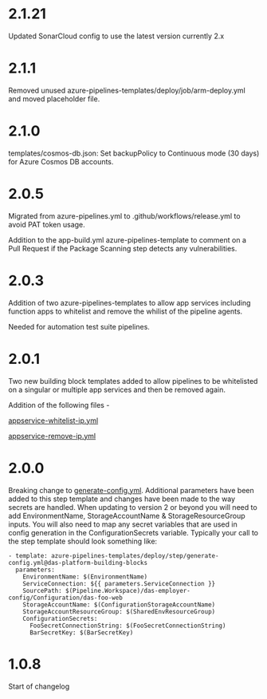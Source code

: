 # 2.1.21

Updated SonarCloud config to use the latest version currently 2.x

# 2.1.1

Removed unused azure-pipelines-templates/deploy/job/arm-deploy.yml and moved placeholder file.

# 2.1.0

templates/cosmos-db.json: Set backupPolicy to Continuous mode (30 days) for Azure Cosmos DB accounts.

# 2.0.5

Migrated from azure-pipelines.yml to .github/workflows/release.yml to avoid PAT token usage.

Addition to the app-build.yml azure-pipelines-template to comment on a Pull Request if the Package Scanning step detects any vulnerabilities.

# 2.0.3

Addition of two azure-pipelines-templates to allow app services including function apps to whitelist and remove the whilist of the pipeline agents.

Needed for automation test suite pipelines.

# 2.0.1

Two new building block templates added to allow pipelines to be whitelisted on a singular or multiple app services and then be removed again.

Addition of the following files -

[appservice-whitelist-ip.yml](https://github.com/SkillsFundingAgency/das-platform-building-blocks/tree/master/azure-pipelines-templates/deploy/step/appservice-whitelist-ip.yml)

[appservice-remove-ip.yml](https://github.com/SkillsFundingAgency/das-platform-building-blocks/tree/master/azure-pipelines-templates/deploy/step/appservice-remove-ip.yml)

# 2.0.0

Breaking change to [generate-config.yml](azure-pipelines-templates/deploy/step/generate-config.yml).  Additional parameters have been added to this step template and changes have been made to the way secrets are handled.  When updating to version 2 or beyond you will need to add EnvironmentName, StorageAccountName & StorageResourceGroup inputs.  You will also need to map any secret variables that are used in config generation in the ConfigurationSecrets variable.  Typically your call to the step template should look something like:
```
- template: azure-pipelines-templates/deploy/step/generate-config.yml@das-platform-building-blocks
  parameters:
    EnvironmentName: $(EnvironmentName)
    ServiceConnection: ${{ parameters.ServiceConnection }}
    SourcePath: $(Pipeline.Workspace)/das-employer-config/Configuration/das-foo-web
    StorageAccountName: $(ConfigurationStorageAccountName)
    StorageAccountResourceGroup: $(SharedEnvResourceGroup)
    ConfigurationSecrets:
      FooSecretConnectionString: $(FooSecretConnectionString)
      BarSecretKey: $(BarSecretKey)
```

# 1.0.8

Start of changelog
